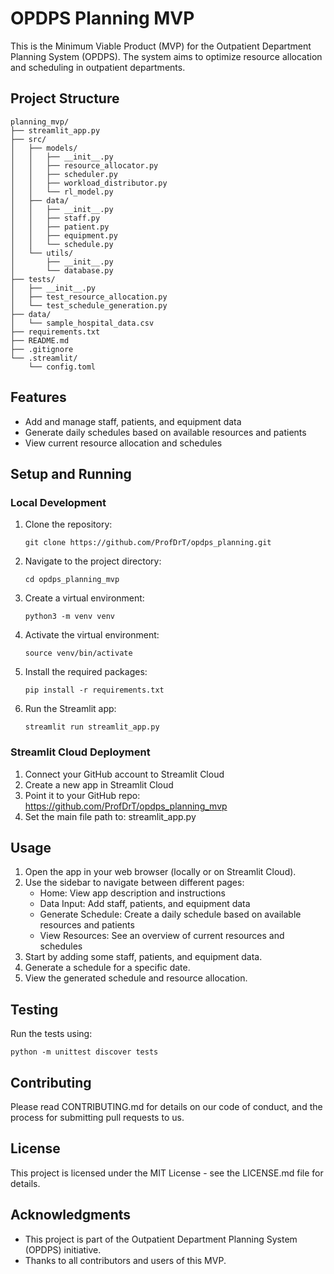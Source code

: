 # OPDPS Planning MVP

This is the Minimum Viable Product (MVP) for the Outpatient Department Planning System (OPDPS). The system aims to optimize resource allocation and scheduling in outpatient departments.

## Project Structure

```
planning_mvp/
├── streamlit_app.py
├── src/
│   ├── models/
│   │   ├── __init__.py
│   │   ├── resource_allocator.py
│   │   ├── scheduler.py
│   │   ├── workload_distributor.py
│   │   └── rl_model.py
│   ├── data/
│   │   ├── __init__.py
│   │   ├── staff.py
│   │   ├── patient.py
│   │   ├── equipment.py
│   │   └── schedule.py
│   └── utils/
│       ├── __init__.py
│       └── database.py
├── tests/
│   ├── __init__.py
│   ├── test_resource_allocation.py
│   └── test_schedule_generation.py
├── data/
│   └── sample_hospital_data.csv
├── requirements.txt
├── README.md
├── .gitignore
└── .streamlit/
    └── config.toml
```

## Features

- Add and manage staff, patients, and equipment data
- Generate daily schedules based on available resources and patients
- View current resource allocation and schedules

## Setup and Running

### Local Development

1. Clone the repository:
   ```
   git clone https://github.com/ProfDrT/opdps_planning.git
   ```
2. Navigate to the project directory:
   ```
   cd opdps_planning_mvp
   ```
3. Create a virtual environment:
   ```
   python3 -m venv venv
   ```
4. Activate the virtual environment:
   ```
   source venv/bin/activate
   ```
5. Install the required packages:
   ```
   pip install -r requirements.txt
   ```
6. Run the Streamlit app:
   ```
   streamlit run streamlit_app.py
   ```

### Streamlit Cloud Deployment

1. Connect your GitHub account to Streamlit Cloud
2. Create a new app in Streamlit Cloud
3. Point it to your GitHub repo: https://github.com/ProfDrT/opdps_planning_mvp
4. Set the main file path to: streamlit_app.py

## Usage

1. Open the app in your web browser (locally or on Streamlit Cloud).
2. Use the sidebar to navigate between different pages:
   - Home: View app description and instructions
   - Data Input: Add staff, patients, and equipment data
   - Generate Schedule: Create a daily schedule based on available resources and patients
   - View Resources: See an overview of current resources and schedules
3. Start by adding some staff, patients, and equipment data.
4. Generate a schedule for a specific date.
5. View the generated schedule and resource allocation.

## Testing

Run the tests using:

```
python -m unittest discover tests
```

## Contributing

Please read CONTRIBUTING.md for details on our code of conduct, and the process for submitting pull requests to us.

## License

This project is licensed under the MIT License - see the LICENSE.md file for details.

## Acknowledgments

- This project is part of the Outpatient Department Planning System (OPDPS) initiative.
- Thanks to all contributors and users of this MVP.